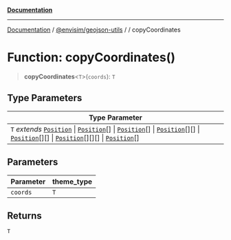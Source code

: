 [**Documentation**](../../../README.md)

---

[Documentation](../../../README.md) / [@envisim/geojson-utils](../README.md) / [](../README.md) / copyCoordinates

# Function: copyCoordinates()

> **copyCoordinates**\<`T`\>(`coords`): `T`

## Type Parameters

| Type Parameter                                                                                                                                                                                                                                                                                                                                                                                                    |
| ----------------------------------------------------------------------------------------------------------------------------------------------------------------------------------------------------------------------------------------------------------------------------------------------------------------------------------------------------------------------------------------------------------------- |
| `T` _extends_ [`Position`](../geojson/type-aliases/Position.md) \| [`Position`](../geojson/type-aliases/Position.md)[] \| [`Position`](../geojson/type-aliases/Position.md)[] \| [`Position`](../geojson/type-aliases/Position.md)[][] \| [`Position`](../geojson/type-aliases/Position.md)[][] \| [`Position`](../geojson/type-aliases/Position.md)[][][] \| [`Position`](../geojson/type-aliases/Position.md)[] |

## Parameters

| Parameter | theme_type |
| --------- | ---------- |
| `coords`  | `T`        |

## Returns

`T`
